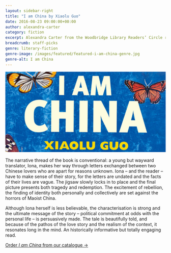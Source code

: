 ```yaml
---
layout: sidebar-right
title: "I am China by Xiaolu Guo"
date: 2016-08-23 09:00:00+00:00
author: alexandra-carter
category: fiction
excerpt: Alexandra Carter from the Woodbridge Library Readers’ Circle reviews Xialou Guo's novel about a translator.
breadcrumb: staff-picks
genre: literary-fiction
genre-image: /images/featured/featured-i-am-china-genre.jpg
genre-alt: I am China
---
```


![I am China by Xiaolu Guo](/images/featured/featured-i-am-china.jpg)

The narrative thread of the book is conventional: a young but wayward translator, Iona, makes her way through letters exchanged between two Chinese lovers who are apart for reasons unknown. Iona – and the reader – have to make sense of their story, for the letters are undated and the facts of their lives are vague. The jigsaw slowly locks in to place and the final picture presents both tragedy and redemption. The excitement of rebellion, the finding of identity both personally and collectively are set against the horrors of Maoist China.

Although Iona herself is less believable, the characterisation is strong and the ultimate message of the story – political commitment at odds with the personal life – is persuasively made. The tale is beautifully told, and because of the pathos of the love story and the realism of the context, it resonates long in the mind. An historically informative but totally engaging read.

[Order <cite>I am China</cite> from our catalogue →](https://suffolk.spydus.co.uk/cgi-bin/spydus.exe/ENQ/OPAC/BIBENQ/11078506?QRY=CTIBIB%3C%20IRN(37444848)&QRYTEXT=I%20am%20China)
